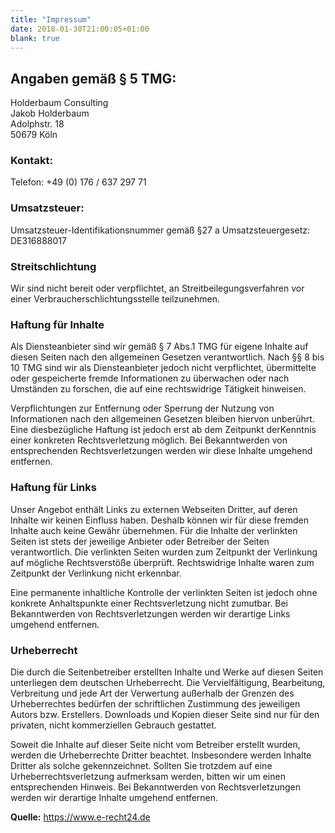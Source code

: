 ```yaml
---
title: "Impressum"
date: 2018-01-30T21:00:05+01:00
blank: true
---
```


## Angaben gemäß § 5 TMG:

Holderbaum Consulting  
Jakob Holderbaum  
Adolphstr. 18  
50679 Köln  


### Kontakt:
Telefon: +49 (0) 176 / 637 297 71


### Umsatzsteuer:
Umsatzsteuer-Identifikationsnummer gemäß §27 a Umsatzsteuergesetz: DE316888017


### Streitschlichtung

Wir sind nicht bereit oder verpflichtet, an Streitbeilegungsverfahren vor einer
Verbraucherschlichtungsstelle teilzunehmen.


### Haftung für Inhalte

Als Diensteanbieter sind wir gemäß § 7 Abs.1 TMG für eigene Inhalte auf diesen
Seiten nach den allgemeinen Gesetzen verantwortlich. Nach §§ 8 bis 10 TMG sind
wir als Diensteanbieter jedoch nicht verpflichtet, übermittelte oder
gespeicherte fremde Informationen zu überwachen oder nach Umständen zu
forschen, die auf eine rechtswidrige Tätigkeit hinweisen.

Verpflichtungen zur Entfernung oder Sperrung der Nutzung von Informationen nach
den allgemeinen Gesetzen bleiben hiervon unberührt. Eine diesbezügliche Haftung
ist jedoch erst ab dem Zeitpunkt derKenntnis einer konkreten Rechtsverletzung
möglich. Bei Bekanntwerden von entsprechenden Rechtsverletzungen werden wir
diese Inhalte umgehend entfernen.


### Haftung für Links

Unser Angebot enthält Links zu externen Webseiten Dritter, auf deren Inhalte
wir keinen Einfluss haben.  Deshalb können wir für diese fremden Inhalte auch
keine Gewähr übernehmen. Für die Inhalte der verlinkten Seiten ist stets der
jeweilige Anbieter oder Betreiber der Seiten verantwortlich. Die verlinkten
Seiten wurden zum Zeitpunkt der Verlinkung auf mögliche Rechtsverstöße
überprüft. Rechtswidrige Inhalte waren zum Zeitpunkt der Verlinkung nicht
erkennbar.

Eine permanente inhaltliche Kontrolle der verlinkten Seiten ist jedoch ohne
konkrete Anhaltspunkte einer Rechtsverletzung nicht zumutbar. Bei Bekanntwerden
von Rechtsverletzungen werden wir derartige Links umgehend entfernen.


### Urheberrecht

Die durch die Seitenbetreiber erstellten Inhalte und Werke auf diesen Seiten
unterliegen dem deutschen Urheberrecht. Die Vervielfältigung, Bearbeitung,
Verbreitung und jede Art der Verwertung außerhalb der Grenzen des
Urheberrechtes bedürfen der schriftlichen Zustimmung des jeweiligen Autors bzw.
Erstellers. Downloads und Kopien dieser Seite sind nur für den privaten, nicht
kommerziellen Gebrauch gestattet.

Soweit die Inhalte auf dieser Seite nicht vom Betreiber erstellt wurden, werden
die Urheberrechte Dritter beachtet. Insbesondere werden Inhalte Dritter als
solche gekennzeichnet. Sollten Sie trotzdem auf eine Urheberrechtsverletzung
aufmerksam werden, bitten wir um einen entsprechenden Hinweis. Bei
Bekanntwerden von Rechtsverletzungen werden wir derartige Inhalte umgehend
entfernen.

**Quelle:** https://www.e-recht24.de

